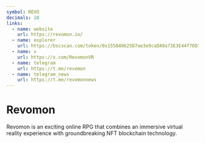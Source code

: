 ```yaml
---
symbol: REVO
decimals: 18
links:
  - name: website
    url: https://revomon.io/
  - name: explorer
    url: https://bscscan.com/token/0x155040625D7ae3e9caDA9a73E3E44f76D3Ed1409
  - name: x
    url: https://x.com/RevomonVR
  - name: telegram
    url: https://t.me/revomon
  - name: telegram_news
    url: https://t.me/revomonnews
---
```


# Revomon

Revomon is an exciting online RPG that combines an immersive virtual reality experience with groundbreaking NFT blockchain technology.
